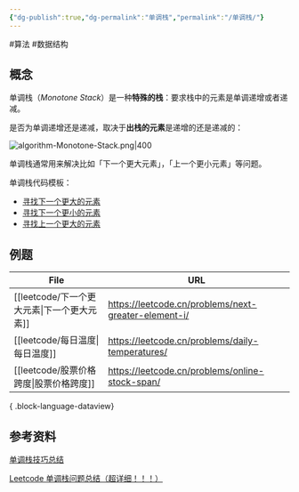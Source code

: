 ```yaml
---
{"dg-publish":true,"dg-permalink":"单调栈","permalink":"/单调栈/"}
---
```



#算法 #数据结构 

## 概念

单调栈（*Monotone Stack*）是一种**特殊的栈**：要求栈中的元素是单调递增或者递减。

是否为单调递增还是递减，取决于**出栈的元素**是递增的还是递减的：

![algorithm-Monotone-Stack.png|400](/img/user/attachments/images/algorithm-Monotone-Stack.png)


单调栈通常用来解决比如「下一个更大元素」，「上一个更小元素」等问题。

单调栈代码模板：
- [寻找下一个更大的元素](https://jihulab.com/learning/interview/-/blob/main/src/main/java/org/example/interview/algorithm/templates/MonotonousStack.java#L11-26)
- [寻找下一个更小的元素](https://jihulab.com/learning/interview/-/blob/main/src/main/java/org/example/interview/algorithm/templates/MonotonousStack.java#L28-43)
- [寻找上一个更大的元素](https://jihulab.com/learning/interview/-/blob/main/src/main/java/org/example/interview/algorithm/templates/MonotonousStack.java#L45-60)

## 例题

| File                             | URL                                                  |
| -------------------------------- | ---------------------------------------------------- |
| [[leetcode/下一个更大元素\|下一个更大元素]] | https://leetcode.cn/problems/next-greater-element-i/ |
| [[leetcode/每日温度\|每日温度]]       | https://leetcode.cn/problems/daily-temperatures/     |
| [[leetcode/股票价格跨度\|股票价格跨度]]   | https://leetcode.cn/problems/online-stock-span/      |

{ .block-language-dataview}
 
## 参考资料
 
 [单调栈技巧总结 ](https://www.cnblogs.com/liang24/p/14200734.html)
 
[Leetcode 单调栈问题总结（超详细！！！）](https://blog.csdn.net/qq_17550379/article/details/86519771)
